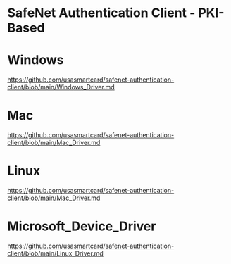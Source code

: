 # SafeNet Authentication Client - PKI-Based
# Windows
https://github.com/usasmartcard/safenet-authentication-client/blob/main/Windows_Driver.md

# Mac
https://github.com/usasmartcard/safenet-authentication-client/blob/main/Mac_Driver.md

# Linux
https://github.com/usasmartcard/safenet-authentication-client/blob/main/Mac_Driver.md

# Microsoft_Device_Driver
https://github.com/usasmartcard/safenet-authentication-client/blob/main/Linux_Driver.md



